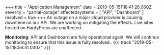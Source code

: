 +++
title = "Application Management"
date = 2019-05-15T18:41:26.000Z
severity = "partial-outage"
affectedsystems = [
  "API",
  "Dashboard"
]
resolved = true
+++
An outage on a major cloud provider is causing downtime on our API. We are working on mitigating the effects. Live sites hosted on HardyPress are unaffected.



**Monitoring**: API and Dashboard are fully operational again. We will continue monitoring to ensure that this issue is fully resolved.. {{< track "2019-05-15T18:56:31.000Z" >}}
